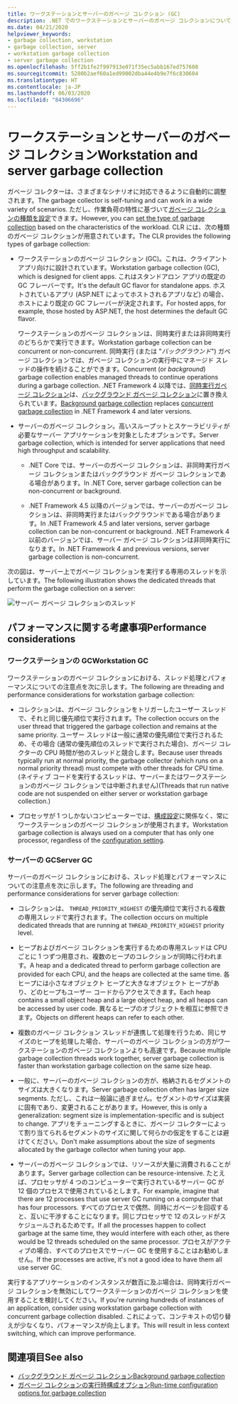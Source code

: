```yaml
---
title: ワークステーションとサーバーのガベージ コレクション (GC)
description: .NET でのワークステーションとサーバーのガベージ コレクションについて説明します。
ms.date: 04/21/2020
helpviewer_keywords:
- garbage collection, workstation
- garbage collection, server
- workstation garbage collection
- server garbage collection
ms.openlocfilehash: 5ff2b1fe2f997913e071f35ec5abb167ed757608
ms.sourcegitcommit: 5280b2aef60a1ed99002dba44e4b9e7f6c830604
ms.translationtype: HT
ms.contentlocale: ja-JP
ms.lasthandoff: 06/03/2020
ms.locfileid: "84306696"
---
```

# <a name="workstation-and-server-garbage-collection"></a><span data-ttu-id="76fbd-103">ワークステーションとサーバーのガベージ コレクション</span><span class="sxs-lookup"><span data-stu-id="76fbd-103">Workstation and server garbage collection</span></span>

<span data-ttu-id="76fbd-104">ガベージ コレクターは、さまざまなシナリオに対応できるように自動的に調整されます。</span><span class="sxs-lookup"><span data-stu-id="76fbd-104">The garbage collector is self-tuning and can work in a wide variety of scenarios.</span></span> <span data-ttu-id="76fbd-105">ただし、作業負荷の特性に基づいて[ガベージ コレクションの種類を設定](../../core/run-time-config/garbage-collector.md#flavors-of-garbage-collection)できます。</span><span class="sxs-lookup"><span data-stu-id="76fbd-105">However, you can [set the type of garbage collection](../../core/run-time-config/garbage-collector.md#flavors-of-garbage-collection) based on the characteristics of the workload.</span></span> <span data-ttu-id="76fbd-106">CLR には、次の種類のガベージ コレクションが用意されています。</span><span class="sxs-lookup"><span data-stu-id="76fbd-106">The CLR provides the following types of garbage collection:</span></span>

- <span data-ttu-id="76fbd-107">ワークステーションのガベージ コレクション (GC)。これは、クライアント アプリ向けに設計されています。</span><span class="sxs-lookup"><span data-stu-id="76fbd-107">Workstation garbage collection (GC), which is designed for client apps.</span></span> <span data-ttu-id="76fbd-108">これはスタンドアロン アプリの既定の GC フレーバーです。</span><span class="sxs-lookup"><span data-stu-id="76fbd-108">It's the default GC flavor for standalone apps.</span></span> <span data-ttu-id="76fbd-109">ホストされているアプリ (ASP.NET によってホストされるアプリなど) の場合、ホストにより既定の GC フレーバーが決定されます。</span><span class="sxs-lookup"><span data-stu-id="76fbd-109">For hosted apps, for example, those hosted by ASP.NET, the host determines the default GC flavor.</span></span>

  <span data-ttu-id="76fbd-110">ワークステーションのガベージ コレクションは、同時実行または非同時実行のどちらかで実行できます。</span><span class="sxs-lookup"><span data-stu-id="76fbd-110">Workstation garbage collection can be concurrent or non-concurrent.</span></span> <span data-ttu-id="76fbd-111">同時実行 (または "*バックグラウンド*") ガベージ コレクションでは、ガベージ コレクションの実行中にマネージド スレッドの操作を続けることができます。</span><span class="sxs-lookup"><span data-stu-id="76fbd-111">Concurrent (or *background*) garbage collection enables managed threads to continue operations during a garbage collection.</span></span> <span data-ttu-id="76fbd-112">.NET Framework 4 以降では、[同時実行ガベージ コレクション](background-gc.md#concurrent-garbage-collection)は、[バックグラウンド ガベージ コレクション](background-gc.md)に置き換えられています。</span><span class="sxs-lookup"><span data-stu-id="76fbd-112">[Background garbage collection](background-gc.md) replaces [concurrent garbage collection](background-gc.md#concurrent-garbage-collection) in .NET Framework 4 and later versions.</span></span>

- <span data-ttu-id="76fbd-113">サーバーのガベージ コレクション。高いスループットとスケーラビリティが必要なサーバー アプリケーションを対象としたオプションです。</span><span class="sxs-lookup"><span data-stu-id="76fbd-113">Server garbage collection, which is intended for server applications that need high throughput and scalability.</span></span>

  - <span data-ttu-id="76fbd-114">.NET Core では、サーバーのガベージ コレクションは、非同時実行ガベージ コレクションまたはバックグラウンド ガベージ コレクションである場合があります。</span><span class="sxs-lookup"><span data-stu-id="76fbd-114">In .NET Core, server garbage collection can be non-concurrent or background.</span></span>

  - <span data-ttu-id="76fbd-115">.NET Framework 4.5 以降のバージョンでは、サーバーのガベージ コレクションは、非同時実行またはバックグラウンドである場合があります。</span><span class="sxs-lookup"><span data-stu-id="76fbd-115">In .NET Framework 4.5 and later versions, server garbage collection can be non-concurrent or background.</span></span> <span data-ttu-id="76fbd-116">.NET Framework 4 以前のバージョンでは、サーバー ガベージ コレクションは非同時実行になります。</span><span class="sxs-lookup"><span data-stu-id="76fbd-116">In .NET Framework 4 and previous versions, server garbage collection is non-concurrent.</span></span>

<span data-ttu-id="76fbd-117">次の図は、サーバー上でガベージ コレクションを実行する専用のスレッドを示しています。</span><span class="sxs-lookup"><span data-stu-id="76fbd-117">The following illustration shows the dedicated threads that perform the garbage collection on a server:</span></span>

![サーバー ガベージ コレクションのスレッド](media/gc-server.png)

## <a name="performance-considerations"></a><span data-ttu-id="76fbd-119">パフォーマンスに関する考慮事項</span><span class="sxs-lookup"><span data-stu-id="76fbd-119">Performance considerations</span></span>

### <a name="workstation-gc"></a><span data-ttu-id="76fbd-120">ワークステーションの GC</span><span class="sxs-lookup"><span data-stu-id="76fbd-120">Workstation GC</span></span>

<span data-ttu-id="76fbd-121">ワークステーションのガベージ コレクションにおける、スレッド処理とパフォーマンスについての注意点を次に示します。</span><span class="sxs-lookup"><span data-stu-id="76fbd-121">The following are threading and performance considerations for workstation garbage collection:</span></span>

- <span data-ttu-id="76fbd-122">コレクションは、ガベージ コレクションをトリガーしたユーザー スレッドで、それと同じ優先順位で実行されます。</span><span class="sxs-lookup"><span data-stu-id="76fbd-122">The collection occurs on the user thread that triggered the garbage collection and remains at the same priority.</span></span> <span data-ttu-id="76fbd-123">ユーザー スレッドは一般に通常の優先順位で実行されるため、その場合 (通常の優先順位のスレッドで実行された場合)、ガベージ コレクターの CPU 時間が他のスレッドと競合します。</span><span class="sxs-lookup"><span data-stu-id="76fbd-123">Because user threads typically run at normal priority, the garbage collector (which runs on a normal priority thread) must compete with other threads for CPU time.</span></span> <span data-ttu-id="76fbd-124">(ネイティブ コードを実行するスレッドは、サーバーまたはワークステーションのガベージ コレクションでは中断されません)</span><span class="sxs-lookup"><span data-stu-id="76fbd-124">(Threads that run native code are not suspended on either server or workstation garbage collection.)</span></span>

- <span data-ttu-id="76fbd-125">プロセッサが 1 つしかないコンピューターでは、[構成設定](../../core/run-time-config/garbage-collector.md#systemgcservercomplus_gcserver)に関係なく、常にワークステーションのガベージ コレクションが使用されます。</span><span class="sxs-lookup"><span data-stu-id="76fbd-125">Workstation garbage collection is always used on a computer that has only one processor, regardless of the [configuration setting](../../core/run-time-config/garbage-collector.md#systemgcservercomplus_gcserver).</span></span>

### <a name="server-gc"></a><span data-ttu-id="76fbd-126">サーバーの GC</span><span class="sxs-lookup"><span data-stu-id="76fbd-126">Server GC</span></span>

<span data-ttu-id="76fbd-127">サーバーのガベージ コレクションにおける、スレッド処理とパフォーマンスについての注意点を次に示します。</span><span class="sxs-lookup"><span data-stu-id="76fbd-127">The following are threading and performance considerations for server garbage collection:</span></span>

- <span data-ttu-id="76fbd-128">コレクションは、 `THREAD_PRIORITY_HIGHEST` の優先順位で実行される複数の専用スレッドで実行されます。</span><span class="sxs-lookup"><span data-stu-id="76fbd-128">The collection occurs on multiple dedicated threads that are running at `THREAD_PRIORITY_HIGHEST` priority level.</span></span>

- <span data-ttu-id="76fbd-129">ヒープおよびガベージ コレクションを実行するための専用スレッドは CPU ごとに 1 つずつ用意され、複数のヒープのコレクションが同時に行われます。</span><span class="sxs-lookup"><span data-stu-id="76fbd-129">A heap and a dedicated thread to perform garbage collection are provided for each CPU, and the heaps are collected at the same time.</span></span> <span data-ttu-id="76fbd-130">各ヒープには小さなオブジェクト ヒープと大きなオブジェクト ヒープがあり、どのヒープもユーザー コードからアクセスできます。</span><span class="sxs-lookup"><span data-stu-id="76fbd-130">Each heap contains a small object heap and a large object heap, and all heaps can be accessed by user code.</span></span> <span data-ttu-id="76fbd-131">異なるヒープのオブジェクトを相互に参照できます。</span><span class="sxs-lookup"><span data-stu-id="76fbd-131">Objects on different heaps can refer to each other.</span></span>

- <span data-ttu-id="76fbd-132">複数のガベージ コレクション スレッドが連携して処理を行うため、同じサイズのヒープを処理した場合、サーバーのガベージ コレクションの方がワークステーションのガベージ コレクションよりも高速です。</span><span class="sxs-lookup"><span data-stu-id="76fbd-132">Because multiple garbage collection threads work together, server garbage collection is faster than workstation garbage collection on the same size heap.</span></span>

- <span data-ttu-id="76fbd-133">一般に、サーバーのガベージ コレクションの方が、格納されるセグメントのサイズは大きくなります。</span><span class="sxs-lookup"><span data-stu-id="76fbd-133">Server garbage collection often has larger size segments.</span></span> <span data-ttu-id="76fbd-134">ただし、これは一般論に過ぎません。セグメントのサイズは実装に固有であり、変更されることがあります。</span><span class="sxs-lookup"><span data-stu-id="76fbd-134">However, this is only a generalization: segment size is implementation-specific and is subject to change.</span></span> <span data-ttu-id="76fbd-135">アプリをチューニングするときに、ガベージ コレクターによって割り当てられるセグメントのサイズに関して何らかの仮定をすることは避けてください。</span><span class="sxs-lookup"><span data-stu-id="76fbd-135">Don't make assumptions about the size of segments allocated by the garbage collector when tuning your app.</span></span>

- <span data-ttu-id="76fbd-136">サーバーのガベージ コレクションでは、リソースが大量に消費されることがあります。</span><span class="sxs-lookup"><span data-stu-id="76fbd-136">Server garbage collection can be resource-intensive.</span></span> <span data-ttu-id="76fbd-137">たとえば、プロセッサが 4 つのコンピューターで実行されているサーバー GC が 12 個のプロセスで使用されているとします。</span><span class="sxs-lookup"><span data-stu-id="76fbd-137">For example, imagine that there are 12 processes that use server GC running on a computer that has four processors.</span></span> <span data-ttu-id="76fbd-138">すべてのプロセスで偶然、同時にガベージを回収すると、互いに干渉することになります。同じプロセッサで 12 のスレッドがスケジュールされるためです。</span><span class="sxs-lookup"><span data-stu-id="76fbd-138">If all the processes happen to collect garbage at the same time, they would interfere with each other, as there would be 12 threads scheduled on the same processor.</span></span> <span data-ttu-id="76fbd-139">プロセスがアクティブの場合、すべてのプロセスでサーバー GC を使用することはお勧めしません。</span><span class="sxs-lookup"><span data-stu-id="76fbd-139">If the processes are active, it's not a good idea to have them all use server GC.</span></span>

<span data-ttu-id="76fbd-140">実行するアプリケーションのインスタンスが数百に及ぶ場合は、同時実行ガベージ コレクションを無効にしてワークステーションのガベージ コレクションを使用することを検討してください。</span><span class="sxs-lookup"><span data-stu-id="76fbd-140">If you're running hundreds of instances of an application, consider using workstation garbage collection with concurrent garbage collection disabled.</span></span> <span data-ttu-id="76fbd-141">これによって、コンテキストの切り替えが少なくなり、パフォーマンスが向上します。</span><span class="sxs-lookup"><span data-stu-id="76fbd-141">This will result in less context switching, which can improve performance.</span></span>

## <a name="see-also"></a><span data-ttu-id="76fbd-142">関連項目</span><span class="sxs-lookup"><span data-stu-id="76fbd-142">See also</span></span>

- [<span data-ttu-id="76fbd-143">バックグラウンド ガベージ コレクション</span><span class="sxs-lookup"><span data-stu-id="76fbd-143">Background garbage collection</span></span>](background-gc.md)
- [<span data-ttu-id="76fbd-144">ガベージ コレクションの実行時構成オプション</span><span class="sxs-lookup"><span data-stu-id="76fbd-144">Run-time configuration options for garbage collection</span></span>](../../core/run-time-config/garbage-collector.md)
